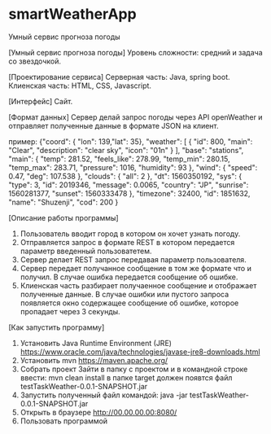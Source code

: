 # smartWeatherApp
Умный сервис прогноза погоды

[Умный сервис прогноза погоды]
  Уровень сложности: средний и задача со звездочкой.

[Проектирование сервиса]
  Серверная часть: Java, spring boot.
  Клиенская часть: HTML, CSS, Javascript.

[Интерфейс]
  Сайт.
 
[Формат данных]
 Сервер делай запрос погоды через API openWeather и отправляет полученные данные в формате JSON на клиент.
 
  пример:
  {"coord": { "lon": 139,"lat": 35},
  "weather": [
    {
      "id": 800,
      "main": "Clear",
      "description": "clear sky",
      "icon": "01n"
    }
  ],
  "base": "stations",
  "main": {
    "temp": 281.52,
    "feels_like": 278.99,
    "temp_min": 280.15,
    "temp_max": 283.71,
    "pressure": 1016,
    "humidity": 93
  },
  "wind": {
    "speed": 0.47,
    "deg": 107.538
  },
  "clouds": {
    "all": 2
  },
  "dt": 1560350192,
  "sys": {
    "type": 3,
    "id": 2019346,
    "message": 0.0065,
    "country": "JP",
    "sunrise": 1560281377,
    "sunset": 1560333478
  },
  "timezone": 32400,
  "id": 1851632,
  "name": "Shuzenji",
  "cod": 200
}

[Описание работы программы]
  1) Пользователь вводит город в котором он хочет узнать погоду.
  2) Отправляется запрос в формате REST в котором передается параметр введенный пользоватетем.
  3) Сервер делает REST запрос передавая параметр пользователя.
  4) Сервер передает получанное сообщение в том же формате что и получил. В случае ошибка передается сообщение об ошибке.
  5) Клиенская часть разбирает получаенное сообщение и отображает полученные данные.
    В случае ошибки или пустого запроса появляется окно содержащее сообщение об ошибке, которое пропадает через 3 секунды.
    
[Как запустить программу]
1) Установить Java Runtime Environment (JRE)
https://www.oracle.com/java/technologies/javase-jre8-downloads.html
2) Установить mvn
https://maven.apache.org/
3) Собрать проект
  Зайти в папку с проектом и в командной строке ввести: mvn clean install
  в папке target должен появтся файл testTaskWeather-0.0.1-SNAPSHOT.jar
4) Запустить полученный файл командой: java -jar testTaskWeather-0.0.1-SNAPSHOT.jar
5) Открыть в браузере http://00.00.00.00:8080/
6) Пользовать программой
 

